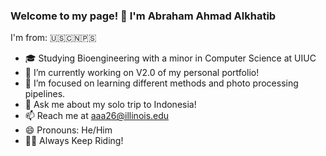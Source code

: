 ### Welcome to my page! 👋 I'm Abraham Ahmad Alkhatib

I'm from: 🇺🇸🇨🇳🇵🇸 
- 🎓 Studying Bioengineering with a minor in Computer Science at UIUC
- 🔭 I’m currently working on V2.0 of my personal portfolio!
- 🌱 I’m focused on learning different methods and photo processing pipelines.
- 💬 Ask me about my solo trip to Indonesia!
- 📫 Reach me at aaa26@illinois.edu
- 😄 Pronouns: He/Him
- 🚴‍♂️ Always Keep Riding!



<!--
**Atlantis357/Atlantis357** is a ✨ _special_ ✨ repository because its `README.md` (this file) appears on your GitHub profile.

Here are some ideas to get you started:

- 🔭 I’m currently working on ...
- 🌱 I’m currently learning ...
- 👯 I’m looking to collaborate on ...
- 🤔 I’m looking for help with ...
- 💬 Ask me about ...
- 📫 How to reach me: ...
- 😄 Pronouns: ...
- ⚡ Fun fact: ...
-->
